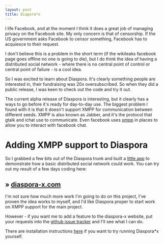 ```yaml
---
layout: post
title: Diapora*x
---
```


I life Facebook, and at the moment I think it does a great job of managing privacy on the Facebook site. My only concern is that of censorship. If the US government asks Facebook to censor something, Facebook has to acquiesce to their request.

I don't believe this is a problem in the short term (if the wikileaks facebook page goes offline no one is going to die), but I do think the idea of having a distributed social network - where there is no central point of control or central point of failure - is a cool idea.

So I was excited to learn about Diaspora. It's clearly something people are interested in, their fundraising was 20x oversubscribed. So when they did a public release, I was keen to check out the code and try it out.

The current alpha release of Diaspora is interesting, but it clearly has a ways to go before it's ready for day-to-day use. The biggest problem I found with it is that it doesn't support XMPP for communication between different seeds. XMPP is also known as Jabber, and it's the protocol that gtalk and ichat use to communicate. Even facebook uses [xmpp](http://developers.facebook.com/blog/post/110) in places to allow you to interact with facebook chat.

# Adding XMPP support to Diaspora

So I grabbed a few bits out of the Diaspora trunk and built a [little app](http://github.com/bnolan/diaspora-x) to demonstrate how a basic distributed social network could work. You can try out my result of a few days coding here:

## &raquo; [diaspora-x.com](http://diaspora-x.com/)

I'm not sure how much more work I'm going to do on this project, I've proven the idea works to myself, and I'd like Diaspora proper to start work on XMPP support for the main project.

However - if you want me to add a feature to the diaspora-x website, put your requests into the [github issue tracker](https://github.com/bnolan/diaspora-x/issues) and I'll see what I can do.

There are installation instructions [here](https://github.com/bnolan/diaspora-x/blob/master/doc/install.md) if you want to try running Diaspora*x yourself. 